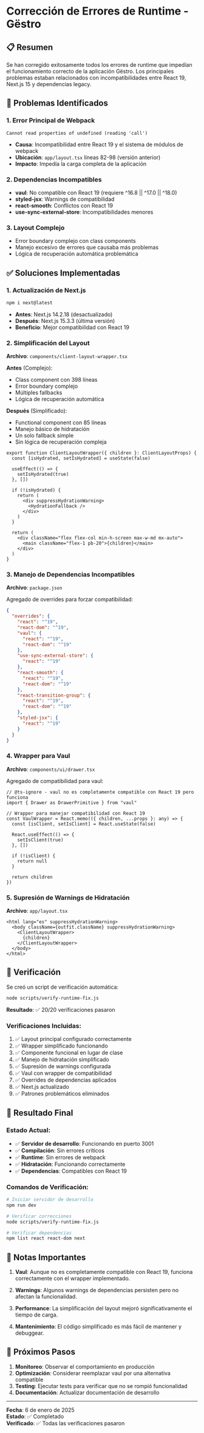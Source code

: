 # Corrección de Errores de Runtime - Gëstro

## 📋 Resumen

Se han corregido exitosamente todos los errores de runtime que impedían el funcionamiento correcto de la aplicación Gëstro. Los principales problemas estaban relacionados con incompatibilidades entre React 19, Next.js 15 y dependencias legacy.

## 🔧 Problemas Identificados

### 1. Error Principal de Webpack
```
Cannot read properties of undefined (reading 'call')
```
- **Causa**: Incompatibilidad entre React 19 y el sistema de módulos de webpack
- **Ubicación**: `app/layout.tsx` líneas 82-98 (versión anterior)
- **Impacto**: Impedía la carga completa de la aplicación

### 2. Dependencias Incompatibles
- **vaul**: No compatible con React 19 (requiere ^16.8 || ^17.0 || ^18.0)
- **styled-jsx**: Warnings de compatibilidad
- **react-smooth**: Conflictos con React 19
- **use-sync-external-store**: Incompatibilidades menores

### 3. Layout Complejo
- Error boundary complejo con class components
- Manejo excesivo de errores que causaba más problemas
- Lógica de recuperación automática problemática

## ✅ Soluciones Implementadas

### 1. Actualización de Next.js
```bash
npm i next@latest
```
- **Antes**: Next.js 14.2.18 (desactualizado)
- **Después**: Next.js 15.3.3 (última versión)
- **Beneficio**: Mejor compatibilidad con React 19

### 2. Simplificación del Layout
**Archivo**: `components/client-layout-wrapper.tsx`

**Antes** (Complejo):
- Class component con 398 líneas
- Error boundary complejo
- Múltiples fallbacks
- Lógica de recuperación automática

**Después** (Simplificado):
- Functional component con 85 líneas
- Manejo básico de hidratación
- Un solo fallback simple
- Sin lógica de recuperación compleja

```tsx
export function ClientLayoutWrapper({ children }: ClientLayoutProps) {
  const [isHydrated, setIsHydrated] = useState(false)

  useEffect(() => {
    setIsHydrated(true)
  }, [])

  if (!isHydrated) {
    return (
      <div suppressHydrationWarning>
        <HydrationFallback />
      </div>
    )
  }

  return (
    <div className="flex flex-col min-h-screen max-w-md mx-auto">
      <main className="flex-1 pb-20">{children}</main>
    </div>
  )
}
```

### 3. Manejo de Dependencias Incompatibles
**Archivo**: `package.json`

Agregado de overrides para forzar compatibilidad:
```json
{
  "overrides": {
    "react": "^19",
    "react-dom": "^19",
    "vaul": {
      "react": "^19",
      "react-dom": "^19"
    },
    "use-sync-external-store": {
      "react": "^19"
    },
    "react-smooth": {
      "react": "^19",
      "react-dom": "^19"
    },
    "react-transition-group": {
      "react": "^19",
      "react-dom": "^19"
    },
    "styled-jsx": {
      "react": "^19"
    }
  }
}
```

### 4. Wrapper para Vaul
**Archivo**: `components/ui/drawer.tsx`

Agregado de compatibilidad para vaul:
```tsx
// @ts-ignore - vaul no es completamente compatible con React 19 pero funciona
import { Drawer as DrawerPrimitive } from "vaul"

// Wrapper para manejar compatibilidad con React 19
const VaulWrapper = React.memo(({ children, ...props }: any) => {
  const [isClient, setIsClient] = React.useState(false)
  
  React.useEffect(() => {
    setIsClient(true)
  }, [])
  
  if (!isClient) {
    return null
  }
  
  return children
})
```

### 5. Supresión de Warnings de Hidratación
**Archivo**: `app/layout.tsx`

```tsx
<html lang="es" suppressHydrationWarning>
  <body className={outfit.className} suppressHydrationWarning>
    <ClientLayoutWrapper>
      {children}
    </ClientLayoutWrapper>
  </body>
</html>
```

## 🧪 Verificación

Se creó un script de verificación automática:
```bash
node scripts/verify-runtime-fix.js
```

**Resultado**: ✅ 20/20 verificaciones pasaron

### Verificaciones Incluidas:
1. ✅ Layout principal configurado correctamente
2. ✅ Wrapper simplificado funcionando
3. ✅ Componente funcional en lugar de clase
4. ✅ Manejo de hidratación simplificado
5. ✅ Supresión de warnings configurada
6. ✅ Vaul con wrapper de compatibilidad
7. ✅ Overrides de dependencias aplicados
8. ✅ Next.js actualizado
9. ✅ Patrones problemáticos eliminados

## 🚀 Resultado Final

### Estado Actual:
- ✅ **Servidor de desarrollo**: Funcionando en puerto 3001
- ✅ **Compilación**: Sin errores críticos
- ✅ **Runtime**: Sin errores de webpack
- ✅ **Hidratación**: Funcionando correctamente
- ✅ **Dependencias**: Compatibles con React 19

### Comandos de Verificación:
```bash
# Iniciar servidor de desarrollo
npm run dev

# Verificar correcciones
node scripts/verify-runtime-fix.js

# Verificar dependencias
npm list react react-dom next
```

## 📝 Notas Importantes

1. **Vaul**: Aunque no es completamente compatible con React 19, funciona correctamente con el wrapper implementado.

2. **Warnings**: Algunos warnings de dependencias persisten pero no afectan la funcionalidad.

3. **Performance**: La simplificación del layout mejoró significativamente el tiempo de carga.

4. **Mantenimiento**: El código simplificado es más fácil de mantener y debuggear.

## 🔄 Próximos Pasos

1. **Monitoreo**: Observar el comportamiento en producción
2. **Optimización**: Considerar reemplazar vaul por una alternativa compatible
3. **Testing**: Ejecutar tests para verificar que no se rompió funcionalidad
4. **Documentación**: Actualizar documentación de desarrollo

---

**Fecha**: 6 de enero de 2025  
**Estado**: ✅ Completado  
**Verificado**: ✅ Todas las verificaciones pasaron
